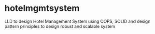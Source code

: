 # hotelmgmtsystem
LLD to design Hotel Management System using OOPS, SOLID and design pattern principles to design robust and scalable system
